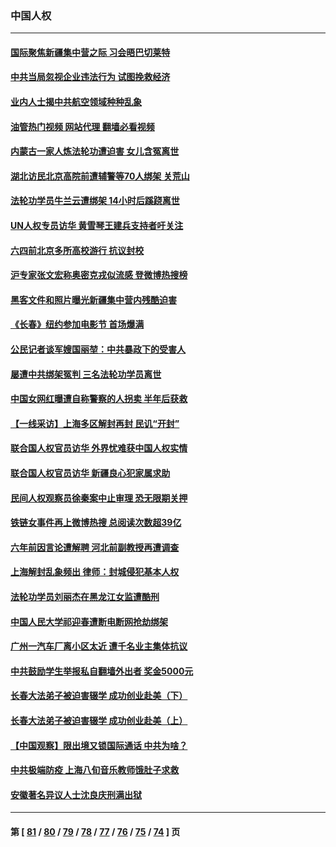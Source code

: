 ### 中国人权
---
#### [国际聚焦新疆集中营之际 习会晤巴切莱特](../../pages/ncid278/n13745118.md?05261645) 
#### [中共当局忽视企业违法行为 试图挽救经济](../../pages/ncid278/n13745568.md?05261645) 
#### [业内人士揭中共航空领域种种乱象](../../pages/ncid278/n13745602.md?05261645) 
#### [油管热门视频 网站代理 翻墙必看视频](http://209.222.30.114:81/youtube.html?05261645)
#### [内蒙古一家人炼法轮功遭迫害 女儿含冤离世](../../pages/ncid278/n13744475.md?05261645) 
#### [湖北访民北京高院前遭辅警等70人绑架 关荒山](../../pages/ncid278/n13745002.md?05261645) 
#### [法轮功学员牛兰云遭绑架 14小时后蹊跷离世](../../pages/ncid278/n13744926.md?05261645) 
#### [UN人权专员访华 黄雪琴王建兵支持者吁关注](../../pages/ncid278/n13744651.md?05261645) 
#### [六四前北京多所高校游行 抗议封校](../../pages/ncid278/n13744574.md?05261645) 
#### [沪专家张文宏称奥密克戎似流感 登微博热搜榜](../../pages/ncid278/n13744510.md?05261645) 
#### [黑客文件和照片曝光新疆集中营内残酷迫害](../../pages/ncid278/n13743846.md?05261645) 
#### [《长春》纽约参加电影节  首场爆满](../../pages/ncid278/n13744183.md?05261645) 
#### [公民记者谈军嫂国丽堃：中共暴政下的受害人](../../pages/ncid278/n13744068.md?05261645) 
#### [屡遭中共绑架冤判 三名法轮功学员离世](../../pages/ncid278/n13743718.md?05261645) 
#### [中国女网红曝遭自称警察的人拐卖 半年后获救](../../pages/ncid278/n13743517.md?05261645) 
#### [【一线采访】上海多区解封再封 民讥“开封”](../../pages/ncid278/n13743050.md?05261645) 
#### [联合国人权官员访华 外界忧难获中国人权实情](../../pages/ncid278/n13743139.md?05261645) 
#### [联合国人权官员访华 新疆良心犯家属求助](../../pages/ncid278/n13742950.md?05261645) 
#### [民间人权观察员徐秦案中止审理 恐无限期关押](../../pages/ncid278/n13742698.md?05261645) 
#### [铁链女事件再上微博热搜 总阅读次数超39亿](../../pages/ncid278/n13742497.md?05261645) 
#### [六年前因言论遭解聘 河北前副教授再遭调查](../../pages/ncid278/n13742115.md?05261645) 
#### [上海解封乱象频出 律师：封城侵犯基本人权](../../pages/ncid278/n13741824.md?05261645) 
#### [法轮功学员刘丽杰在黑龙江女监遭酷刑](../../pages/ncid278/n13740915.md?05261645) 
#### [中国人民大学祁迎春遭断电断网抢劫绑架](../../pages/ncid278/n13730164.md?05261645) 
#### [广州一汽车厂离小区太近 遭千名业主集体抗议](../../pages/ncid278/n13739826.md?05261645) 
#### [中共鼓励学生举报私自翻墙外出者 奖金5000元](../../pages/ncid278/n13739345.md?05261645) 
#### [长春大法弟子被迫害辍学 成功创业赴美（下）](../../pages/ncid278/n13738692.md?05261645) 
#### [长春大法弟子被迫害辍学 成功创业赴美（上）](../../pages/ncid278/n13738681.md?05261645) 
#### [【中国观察】限出境又锁国际通话 中共为啥？](../../pages/ncid278/n13738584.md?05261645) 
#### [中共极端防疫 上海八旬音乐教师饿肚子求救](../../pages/ncid278/n13738037.md?05261645) 
#### [安徽著名异议人士沈良庆刑满出狱](../../pages/ncid278/n13738035.md?05261645) 

---
#### 第 [ [81](./81.md?05261645) / [80](./80.md?05261645) / [79](./79.md?05261645) / [78](./78.md?05261645) / [77](./77.md?05261645) / [76](./76.md?05261645) / [75](./75.md?05261645) / [74](./74.md?05261645) ] 页
